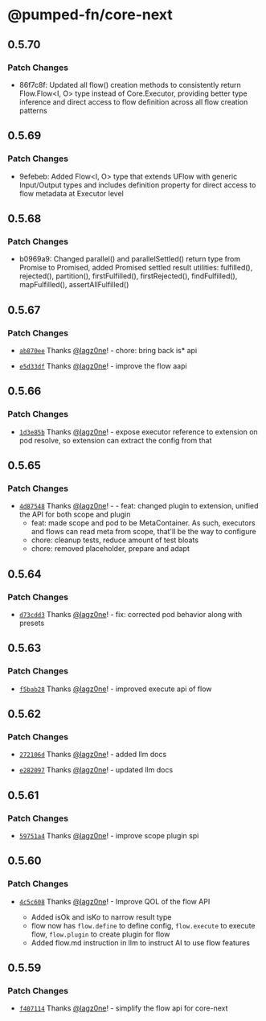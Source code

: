 # @pumped-fn/core-next

## 0.5.70

### Patch Changes

- 86f7c8f: Updated all flow() creation methods to consistently return Flow.Flow<I, O> type instead of Core.Executor, providing better type inference and direct access to flow definition across all flow creation patterns

## 0.5.69

### Patch Changes

- 9efebeb: Added Flow<I, O> type that extends UFlow with generic Input/Output types and includes definition property for direct access to flow metadata at Executor level

## 0.5.68

### Patch Changes

- b0969a9: Changed parallel() and parallelSettled() return type from Promise to Promised, added Promised settled result utilities: fulfilled(), rejected(), partition(), firstFulfilled(), firstRejected(), findFulfilled(), mapFulfilled(), assertAllFulfilled()

## 0.5.67

### Patch Changes

- [`ab870ee`](https://github.com/pumped-fn/pumped-fn/commit/ab870ee31e3d3c8565b02498566208b096cc991c) Thanks [@lagz0ne](https://github.com/lagz0ne)! - chore: bring back is\* api

- [`e5d33df`](https://github.com/pumped-fn/pumped-fn/commit/e5d33dfe593d9a7057c59bffa5553839cec0d9f0) Thanks [@lagz0ne](https://github.com/lagz0ne)! - improve the flow aapi

## 0.5.66

### Patch Changes

- [`1d3e85b`](https://github.com/pumped-fn/pumped-fn/commit/1d3e85ba3ea2aff508634d30aff3647be40784aa) Thanks [@lagz0ne](https://github.com/lagz0ne)! - expose executor reference to extension on pod resolve, so extension can extract the config from that

## 0.5.65

### Patch Changes

- [`4d87548`](https://github.com/pumped-fn/pumped-fn/commit/4d87548a3eaad1ad0cf5b90e96a078434900e5d9) Thanks [@lagz0ne](https://github.com/lagz0ne)! - - feat: changed plugin to extension, unified the API for both scope and plugin
  - feat: made scope and pod to be MetaContainer. As such, executors and flows can read meta from scope, that'll be the way to configure
  - chore: cleanup tests, reduce amount of test bloats
  - chore: removed placeholder, prepare and adapt

## 0.5.64

### Patch Changes

- [`d73cdd3`](https://github.com/pumped-fn/pumped-fn/commit/d73cdd3ef852d10e387daf76a36e68868346dd7a) Thanks [@lagz0ne](https://github.com/lagz0ne)! - fix: corrected pod behavior along with presets

## 0.5.63

### Patch Changes

- [`f5bab28`](https://github.com/pumped-fn/pumped-fn/commit/f5bab28ba2b1e7fdb42f5f3eef55f39666c7f557) Thanks [@lagz0ne](https://github.com/lagz0ne)! - improved execute api of flow

## 0.5.62

### Patch Changes

- [`272106d`](https://github.com/pumped-fn/pumped-fn/commit/272106ded793db0ab7777ce7a17113c8aca1068a) Thanks [@lagz0ne](https://github.com/lagz0ne)! - added llm docs

- [`e282097`](https://github.com/pumped-fn/pumped-fn/commit/e2820973ae51ade8441f1d22252b4efcc5875791) Thanks [@lagz0ne](https://github.com/lagz0ne)! - updated llm docs

## 0.5.61

### Patch Changes

- [`59751a4`](https://github.com/pumped-fn/pumped-fn/commit/59751a420f87269d058d1eb8f1a2ee0dd97e7a93) Thanks [@lagz0ne](https://github.com/lagz0ne)! - improve scope plugin spi

## 0.5.60

### Patch Changes

- [`4c5c608`](https://github.com/pumped-fn/pumped-fn/commit/4c5c608591e8774820f8fcd49eee0b9f367d054a) Thanks [@lagz0ne](https://github.com/lagz0ne)! - Improve QOL of the flow API

  - Added isOk and isKo to narrow result type
  - flow now has `flow.define` to define config, `flow.execute` to execute flow, `flow.plugin` to create plugin for flow
  - Added flow.md instruction in llm to instruct AI to use flow features

## 0.5.59

### Patch Changes

- [`f407114`](https://github.com/pumped-fn/pumped-fn/commit/f407114d49b269748debbcd91def73efcb2e2711) Thanks [@lagz0ne](https://github.com/lagz0ne)! - simplify the flow api for core-next
